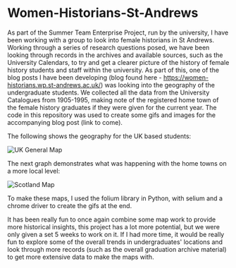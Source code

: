 # Women-Historians-St-Andrews
As part of the Summer Team Enterprise Project, run by the university, I have been working with a group to look into female historians in St Andrews. Working through a series of research questions posed, we have been looking through records in the archives and available sources, such as the University Calendars, to try and get a clearer picture of the history of female history students and staff within the university. 
As part of this, one of the blog posts I have been developing (blog found here - https://women-historians.wp.st-andrews.ac.uk/) was looking into the geography of the undergraduate students. We collected all the data from the University Catalogues from 1905-1995, making note of the registered home town of the female history graduates if they were given for the current year. The code in this repository was used to create some gifs and images for the accompanying blog post (link to come).

The following shows the geography for the UK based students: 

![UK General Map](https://media.giphy.com/media/iX4JBEZbqhARHjoN1b/giphy.gif)


The next graph demonstrates what was happening with the home towns on a more local level: 

![Scotland Map](https://media.giphy.com/media/LZNd261JebB0ZGBotc/giphy.gif)

To make these maps, I used the folium library in Python, with selium and a chrome driver to create the gifs at the end. 

It has been really fun to once again combine some map work to provide more historical insights, this project has a lot more potential, but we were only given a set 5 weeks to work on it. If I had more time, it would be really fun to explore some of the overall trends in undergraduates' locations and look through more records (such as the overall graduation archive material) to get more extensive data to make the maps with. 
